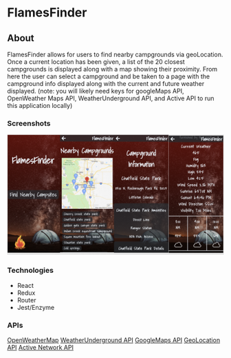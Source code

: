 # FlamesFinder

## About

FlamesFinder allows for users to find nearby campgrounds via geoLocation. Once a current location has been given, a list of the 20 closest campgrounds is displayed along with a map showing their proximity. From here the user can select a campground and be taken to a page with the campground info displayed along with the current and future weather displayed. 
(note: you will likely need keys for googleMaps API, OpenWeather Maps API, WeatherUnderground API, and Active API to run this application locally)

### Screenshots

<img src="https://github.com/michaelyons/FlamesFinder/blob/master/Screen%20Shot%202018-10-01%20at%207.56.21%20AM.png" alt="heading" width="800"/>

### Technologies

* React
* Redux
* Router
* Jest/Enzyme 

### APIs

[OpenWeatherMap](https://openweathermap.org/api)
[WeatherUnderground API](https://www.wunderground.com/weather/api/)
[GoogleMaps API](https://developers.google.com/maps/documentation/javascript/tutorial)
[GeoLocation API](https://developer.mozilla.org/en-US/docs/Web/API/Geolocation_API)
[Active Network API](http://developer.active.com/docs/read/Home)
